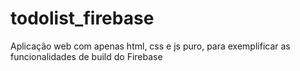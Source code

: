 # todolist_firebase
Aplicação web com apenas html, css e js puro, para exemplificar as funcionalidades de build do Firebase
